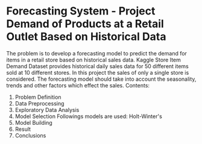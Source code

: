 # Forecasting System - Project Demand of Products at a Retail Outlet Based on Historical Data
The problem is to develop a forecasting model to predict the demand for items in a retail store based on historical sales data. Kaggle Store Item Demand Dataset provides historical daily sales data for 50 different items sold at 10 different stores. In this project the sales of only a single store is considered. The forecasting model should take into account the seasonality, trends and other factors which effect the sales.
Contents:
1. Problem Definition
2. Data Preprocessing
3. Exploratory Data Analysis
4. Model Selection Followings models are used: Holt-Winter's
5. Model Building
6. Result
7. Conclusions
